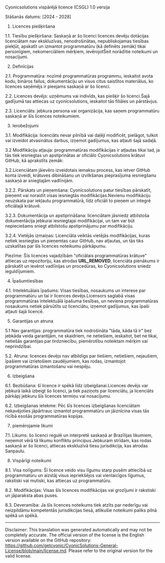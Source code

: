 Cyonicsolutions vispārējā licence (CSGL)
1.0 versija

Stāšanās datums: [2024 - 2028]

1. Licences piešķiršana

1.1. Tiesību piešķiršana: Saskaņā ar šo licenci licences devēju dotācijas licenciātam nav ekskluzīvas, nenodrošinātas, nepubliskojamas tiesības piekļūt, apskatīt un izmantot programmatūru (kā definēts zemāk) tikai personīgiem, nekomerciāliem mērķiem, ievērojotŠeit norādītie noteikumi un nosacījumi.

2. Definīcijas

2.1. Programmatūra: nozīmē programmatūras programmu, ieskaitot avota kodu, bināros failus, dokumentāciju un visus citus saistītos materiālus, ko licences saņēmējs ir pieejams saskaņā ar šo licenci.

2.2. Licences devējs: uzņēmums vai indivīds, kas piešķir šo licenci.Šajā gadījumā tas attiecas uz cyonicsolutions, ieskaitot tās filiāles un pārstāvjus.

2.3. Licenciāts: jebkura persona vai organizācija, kas saņem programmatūru saskaņā ar šīs licences noteikumiem.

3. Ierobežojumi

3.1. Modifikācija: licenciāts nevar pilnībā vai daļēji modificēt, pielāgot, tulkot vai izveidot atvasinātus darbus, izņemot gadījumus, kas atļauti šajā sadaļā.

3.2 Modifikāciju atļauja: programmatūras modifikācijas ir atļautas tikai tad, ja tās tiek iesniegtas un apstiprinātas ar oficiālo Cyonicsolutions krātuvi GitHub, kā aprakstīts zemāk:

3.2.Licenciātam jāievēro izveidotais iemaksu process, kas ietver GitHub konta izveidi, krātuves dibināšanu un izvilkšanas pieprasījuma iesniegšanu saskaņā ar sniegtajām vadlīnijām.

3.2.2. Pārskats un pieņemšana: Cyonicsolutions patur tiesības pārskatīt, pieņemt vai noraidīt visas iesniegtās modifikācijas.Nevienu modifikāciju neuzskata par iekļautu programmatūrā, līdz oficiāli to pieņem un integrē oficiālajā krātuvē.

3.2.3. Dokumentācija un apstiprināšana: licenciātam jāsniedz atbilstoša dokumentācija jebkurai iesniegtajai modifikācijai, un tam var būt nepieciešams sniegt atbilstošu apstiprinājumu par modifikāciju.

3.2.4. Vietējās izmaiņas: Licenciāta veiktās vietējās modifikācijas, kuras netiek iesniegtas un pieņemtas caur GitHub, nav atļautas, un tās tiks uzskatītas par šīs licences noteikumu pārkāpumu.

Piezīme: Šīs licences vajadzībām "oficiālais programmatūras krātuve" attiecas uz repozitoriju, kas atrodas __URL_REMOVED__, licenciāta pienākums ir pārskatīt un ievērot vadlīnijas un procedūras, ko Cyonicsolutions sniedz ieguldījumiem.

4. Īpašumtiesības

4.1. Intelektuālais īpašums: Visas tiesības, nosaukums un interese par programmatūru un tai ir licences devējs.Licensors saglabā visas programmatūras intelektuālā īpašuma tiesības, un neviena programmatūras nosaukums netiek pārsūtīts uz licenciātu, izņemot gadījumus, kas īpaši atļauti šajā licencē.

5. Garantijas un atruna

5.1 Nav garantijas: programmatūra tiek nodrošināta "tāda, kāda tā ir" bez jebkāda veida garantijām, ne skaidriem, ne netiešiem, ieskaitot, bet ne tikai, netiešās garantijas par tirdzniecību, piemērotību noteiktam mērķim vai neprindzībai.

5.2. Atruna: licences devējs nav atbildīgs par tiešiem, netiešiem, nejaušiem, īpašiem vai izrietošiem zaudējumiem, kas rodas, izmantojot programmatūras izmantošanu vai nespēju.

6. Izbeigšana

6.1. Bezbūšana: šī licence ir spēkā līdz izbeigšanai.Licences devējs var jebkurā laikā izbeigt šo licenci, ja tiek paziņots par licenciātu, ja licenciāts pārkāpj jebkuru šīs licences termiņu vai nosacījumu.

6.2. Izbeigšanas ietekme: Pēc šīs licences izbeigšanas licenciātam nekavējoties jāpārtrauc izmantot programmatūru un jāiznīcina visas tās rīcībā esošās programmatūras kopijas.

7. piemērojamie likumi

7.1. Likums: šo licenci regulē un interpretē saskaņā ar Brazīlijas likumiem, neņemot vērā tā likumu konfliktu principus.Jebkuram strīdam, kas rodas saskaņā ar šo licenci, attiecas ekskluzīvā tiesu jurisdikcija, kas atrodas Sanpaulu.

8. Vispārīgi noteikumi

8.1. Visa nolīgums: Šī licence veido visu līgumu starp pusēm attiecībā uz programmatūru un aizstāj visus iepriekšējos vai vienlaicīgos līgumus, rakstiski vai mutiski, kas attiecas uz programmatūru.

8.2. Modifikācijas: Visas šīs licences modifikācijas vai grozījumi ir rakstiski un jāparaksta abas puses.

8.3. Deveramība: Ja šīs licences noteikums tiek atzīts par nederīgu vai neizpildāmu kompetentās jurisdikcijas tiesā, atlikušie noteikumi paliks pilnā spēkā un spēkā.

---
Disclaimer: This translation was generated automatically and may not be completely accurate. The official version of the license is the English version available on the GitHub repository: https://github.com/getcyonic/CyonicSolutions-General-License/blob/main/license.md. Please refer to the original version for the valid license.